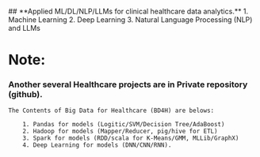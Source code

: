 
<br>
## **Applied ML/DL/NLP/LLMs for clinical healthcare data analytics.**
1. Machine Learning
2. Deep Learning
3. Natural Language Processing (NLP) and LLMs



# **Note:** 
### Another several Healthcare projects are in Private repository (github).
    The Contents of Big Data for Healthcare (BD4H) are belows:
    
        1. Pandas for models (Logitic/SVM/Decision Tree/AdaBoost)
        2. Hadoop for models (Mapper/Reducer, pig/hive for ETL)
        3. Spark for models (RDD/scala for K-Means/GMM, MLLib/GraphX)
        4. Deep Learning for models (DNN/CNN/RNN).
<br>
<br>
<br>
<br>
<br>
